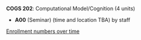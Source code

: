 **COGS 202**: Computational Model/Cognition (4 units)

- **A00** (Seminar) (time and location TBA) by staff

[Enrollment numbers over time](./COGS202.tsv)
